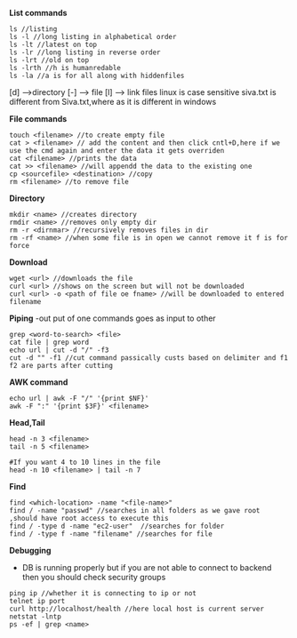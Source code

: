 **List commands**
```
ls //listing
ls -l //long listing in alphabetical order
ls -lt //latest on top
ls -lr //long listing in reverse order
ls -lrt //old on top
ls -lrth //h is humanredable
ls -la //a is for all along with hiddenfiles
```
[d]  -->directory
[-] --> file
[l] --> link files
linux is case sensitive siva.txt is different from Siva.txt,where as it is different in windows

**File commands**
```
touch <filename> //to create empty file
cat > <filename> // add the content and then click cntl+D,here if we use the cmd again and enter the data it gets overriden
cat <filename> //prints the data
cat >> <filename> //will appendd the data to the existing one
cp <sourcefile> <destination> //copy
rm <filename> //to remove file
```

**Directory**
```
mkdir <name> //creates directory
rmdir <name> //removes only empty dir
rm -r <dirnmar> //recursively removes files in dir
rm -rf <name> //when some file is in open we cannot remove it f is for force
```

**Download**
```
wget <url> //downloads the file
curl <url> //shows on the screen but will not be downloaded
curl <url> -o <path of file oe fname> //will be downloaded to entered filename
```
**Piping** -out put of one commands goes as input to other
```
grep <word-to-search> <file>
cat file | grep word
echo url | cut -d "/" -f3
cut -d "" -f1 //cut command passically custs based on delimiter and f1 f2 are parts after cutting
```

**AWK command**
```
echo url | awk -F "/" '{print $NF}'
awk -F ":" '{print $3F}' <filename>
```

**Head,Tail**
```
head -n 3 <filename>
tail -n 5 <filename>

#If you want 4 to 10 lines in the file
head -n 10 <filename> | tail -n 7 
```

**Find**
```
find <which-location> -name "<file-name>"
find / -name "passwd" //searches in all folders as we gave root ,should have root access to execute this
find / -type d -name "ec2-user"  //searches for folder
find / -type f -name "filename" //searches for file
```

**Debugging**
- DB is running properly but if you are not able to connect to backend then you should check security groups
```
ping ip //whether it is connecting to ip or not
telnet ip port 
curl http://localhost/health //here local host is current server
netstat -lntp
ps -ef | grep <name>
```